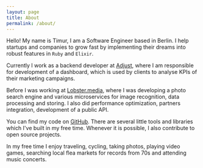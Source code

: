 ```yaml
---
layout: page
title: About
permalink: /about/
---
```


Hello! My name is Timur, I am a Software Engineer based in Berlin.
I help startups and companies to grow fast by implementing their dreams into
robust features in `Ruby` and `Elixir`.

Currently I work as a backend developer at [Adjust](https://adjust.com),
where I am responsible for development of a dashboard, which is used by clients
to analyse KPIs of their marketing campaigns.

Before I was working at
[Lobster.media](https://www.crunchbase.com/organization/lobster#section-overview),
where I was developing a photo search engine and various
microservices for image recognition, data processing and storing.
I also did performance optimization, partners integration, development of a public API.

You can find my code on [GitHub](https://github.com/mendab1e). There are several
little tools and libraries which I've built in my free time.
Whenever it is possible, I also contribute to open source projects.

In my free time I enjoy traveling, cycling, taking photos, playing video games,
searching local flea markets for records from 70s and attending music concerts.
